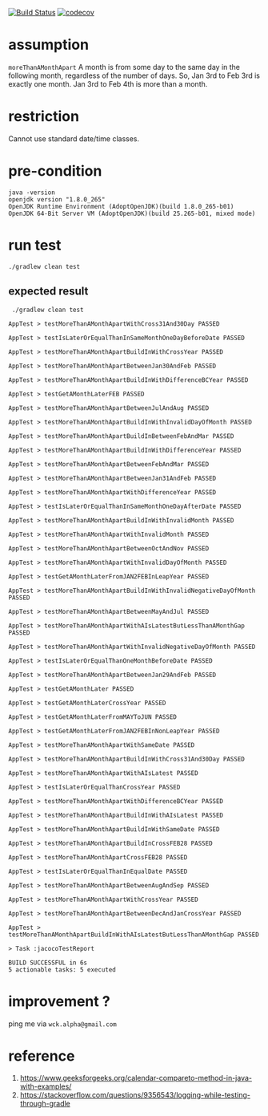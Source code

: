 [![Build Status](https://travis-ci.com/AlphaWong/hello-java.svg?branch=master)](https://travis-ci.com/AlphaWong/hello-java)
[![codecov](https://codecov.io/gh/AlphaWong/hello-java/branch/master/graph/badge.svg)](https://codecov.io/gh/AlphaWong/hello-java)
# assumption
`moreThanAMonthApart` A month is from some day to the same day in the following month, regardless of the number of days. So, Jan 3rd to Feb 3rd is exactly one month. Jan 3rd to Feb 4th is more than a month.

# restriction
Cannot use standard date/time classes.

# pre-condition
```console
java -version 
openjdk version "1.8.0_265"
OpenJDK Runtime Environment (AdoptOpenJDK)(build 1.8.0_265-b01)
OpenJDK 64-Bit Server VM (AdoptOpenJDK)(build 25.265-b01, mixed mode)
```

# run test
```console
./gradlew clean test 
``` 
## expected result
```console
 ./gradlew clean test                                   

AppTest > testMoreThanAMonthApartWithCross31And30Day PASSED

AppTest > testIsLaterOrEqualThanInSameMonthOneDayBeforeDate PASSED

AppTest > testMoreThanAMonthApartBuildInWithCrossYear PASSED

AppTest > testMoreThanAMonthApartBetweenJan30AndFeb PASSED

AppTest > testMoreThanAMonthApartBuildInWithDifferenceBCYear PASSED

AppTest > testGetAMonthLaterFEB PASSED

AppTest > testMoreThanAMonthApartBetweenJulAndAug PASSED

AppTest > testMoreThanAMonthApartBuildInWithInvalidDayOfMonth PASSED

AppTest > testMoreThanAMonthApartBuildInBetweenFebAndMar PASSED

AppTest > testMoreThanAMonthApartBuildInWithDifferenceYear PASSED

AppTest > testMoreThanAMonthApartBetweenFebAndMar PASSED

AppTest > testMoreThanAMonthApartBetweenJan31AndFeb PASSED

AppTest > testMoreThanAMonthApartWithDifferenceYear PASSED

AppTest > testIsLaterOrEqualThanInSameMonthOneDayAfterDate PASSED

AppTest > testMoreThanAMonthApartBuildInWithInvalidMonth PASSED

AppTest > testMoreThanAMonthApartWithInvalidMonth PASSED

AppTest > testMoreThanAMonthApartBetweenOctAndNov PASSED

AppTest > testMoreThanAMonthApartWithInvalidDayOfMonth PASSED

AppTest > testGetAMonthLaterFromJAN2FEBInLeapYear PASSED

AppTest > testMoreThanAMonthApartBuildInWithInvalidNegativeDayOfMonth PASSED

AppTest > testMoreThanAMonthApartBetweenMayAndJul PASSED

AppTest > testMoreThanAMonthApartWithAIsLatestButLessThanAMonthGap PASSED

AppTest > testMoreThanAMonthApartWithInvalidNegativeDayOfMonth PASSED

AppTest > testIsLaterOrEqualThanOneMonthBeforeDate PASSED

AppTest > testMoreThanAMonthApartBetweenJan29AndFeb PASSED

AppTest > testGetAMonthLater PASSED

AppTest > testGetAMonthLaterCrossYear PASSED

AppTest > testGetAMonthLaterFromMAYToJUN PASSED

AppTest > testGetAMonthLaterFromJAN2FEBInNonLeapYear PASSED

AppTest > testMoreThanAMonthApartWithSameDate PASSED

AppTest > testMoreThanAMonthApartBuildInWithCross31And30Day PASSED

AppTest > testMoreThanAMonthApartWithAIsLatest PASSED

AppTest > testIsLaterOrEqualThanCrossYear PASSED

AppTest > testMoreThanAMonthApartWithDifferenceBCYear PASSED

AppTest > testMoreThanAMonthApartBuildInWithAIsLatest PASSED

AppTest > testMoreThanAMonthApartBuildInWithSameDate PASSED

AppTest > testMoreThanAMonthApartBuildInCrossFEB28 PASSED

AppTest > testMoreThanAMonthApartCrossFEB28 PASSED

AppTest > testIsLaterOrEqualThanInEqualDate PASSED

AppTest > testMoreThanAMonthApartBetweenAugAndSep PASSED

AppTest > testMoreThanAMonthApartWithCrossYear PASSED

AppTest > testMoreThanAMonthApartBetweenDecAndJanCrossYear PASSED

AppTest > testMoreThanAMonthApartBuildInWithAIsLatestButLessThanAMonthGap PASSED

> Task :jacocoTestReport

BUILD SUCCESSFUL in 6s
5 actionable tasks: 5 executed
```

# improvement ?
ping me via `wck.alpha@gmail.com`

# reference
1. https://www.geeksforgeeks.org/calendar-compareto-method-in-java-with-examples/
1. https://stackoverflow.com/questions/9356543/logging-while-testing-through-gradle
